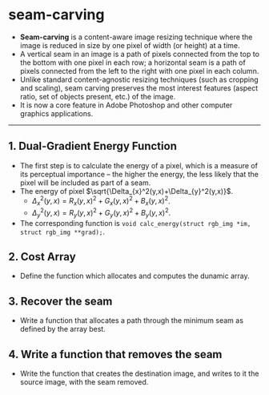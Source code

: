 # seam-carving
* **Seam-carving** is a content-aware image resizing technique where the image is reduced in size by one pixel of width (or height) at a time.
* A vertical seam in an image is a path of pixels connected from the top to the bottom with one pixel in each row; a horizontal seam is a path of pixels connected from the left to the right with one pixel in each column.
* Unlike standard content-agnostic resizing techniques (such as cropping and scaling), seam carving preserves the most interest features (aspect ratio, set of objects present, etc.) of the image.
* It is now a core feature in Adobe Photoshop and other computer graphics applications.
---
## 1. Dual-Gradient Energy Function
* The first step is to calculate the energy of a pixel, which is a measure of its perceptual importance – the higher the energy, the less likely that the pixel will be included as part of a seam.
* The energy of pixel $`\sqrt{\Delta_{x}^2(y,x)+\Delta_{y}^2(y,x)}`$.
  * $`\Delta_{x}^2(y,x)=R_x(y,x)^2+G_x(y,x)^2+B_x(y,x)^2`$.
  * $`\Delta_{y}^2(y,x)=R_y(y,x)^2+G_y(y,x)^2+B_y(y,x)^2`$.
* The corresponding function is `void calc_energy(struct rgb_img *im, struct rgb_img **grad);`.
## 2. Cost Array
* Define the function which allocates and computes the dunamic array.

## 3. Recover the seam
* Write a function that allocates a path through the minimum seam as defined by the array best.

## 4. Write a function that removes the seam
* Write the function that creates the destination image, and writes to it the source image, with the seam removed.
